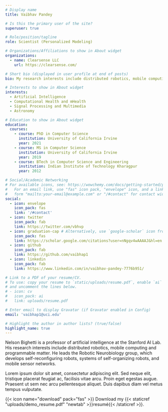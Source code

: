 ```yaml
---
# Display name
title: Vaibhav Pandey

# Is this the primary user of the site?
superuser: true

# Role/position/tagline
role: Scientist (Personalized Modeling)

# Organizations/Affiliations to show in About widget
organizations:
  - name: Clearsense LLC
    url: https://clearsense.com/

# Short bio (displayed in user profile at end of posts)
bio: My research interests include distributed robotics, mobile computing and programmable matter.

# Interests to show in About widget
interests:
  - Artificial Intelligence
  - Computational Health and mHealth
  - Signal Processing and Multimedia
  - Astronomy 

# Education to show in About widget
education:
  courses:
    - course: PhD in Computer Science
      institution: University of California Irvine
      year: 2021
    - course: MS in Computer Science
      institution: University of California Irvine
      year: 2019
    - course: BTech in Computer Science and Engineering
      institution: Indian Institute of Technology Kharagpur
      year: 2012

# Social/Academic Networking
# For available icons, see: https://wowchemy.com/docs/getting-started/page-builder/#icons
#   For an email link, use "fas" icon pack, "envelope" icon, and a link in the
#   form "mailto:your-email@example.com" or "/#contact" for contact widget.
social:
  - icon: envelope
    icon_pack: fas
    link: '/#contact'
  - icon: twitter
    icon_pack: fab
    link: https://twitter.com/vbhvp
  - icon: graduation-cap # Alternatively, use `google-scholar` icon from `ai` icon pack
    icon_pack: fas
    link: https://scholar.google.com/citations?user=nNgqv4wAAAAJ&hl=en
  - icon: github
    icon_pack: fab
    link: https://github.com/vaibhap1
  - icon: linkedin
    icon_pack: fab
    link: https://www.linkedin.com/in/vaibhav-pandey-7776b951/

# Link to a PDF of your resume/CV.
# To use: copy your resume to `static/uploads/resume.pdf`, enable `ai` icons in `params.toml`,
# and uncomment the lines below.
# - icon: cv
#   icon_pack: ai
#   link: uploads/resume.pdf

# Enter email to display Gravatar (if Gravatar enabled in Config)
email: 'vaibhap1@uci.edu'

# Highlight the author in author lists? (true/false)
highlight_name: true
---
```


Nelson Bighetti is a professor of artificial intelligence at the Stanford AI Lab. His research interests include distributed robotics, mobile computing and programmable matter. He leads the Robotic Neurobiology group, which develops self-reconfiguring robots, systems of self-organizing robots, and mobile sensor networks.

Lorem ipsum dolor sit amet, consectetur adipiscing elit. Sed neque elit, tristique placerat feugiat ac, facilisis vitae arcu. Proin eget egestas augue. Praesent ut sem nec arcu pellentesque aliquet. Duis dapibus diam vel metus tempus vulputate.

{{< icon name="download" pack="fas" >}} Download my {{< staticref "uploads/demo_resume.pdf" "newtab" >}}resumé{{< /staticref >}}.

